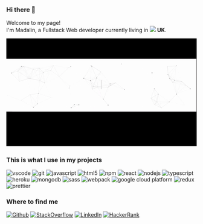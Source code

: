 ### Hi there 👋

<p>
Welcome to my page! </br>
I'm Madalin, a Fullstack Web developer currently living in
<img src="https://www.flaticon.com/svg/static/icons/svg/323/323329.svg" width="15"/> <b>UK</b>. </p>
<p><img alt="Hi, I'm Madalin 👋 I'm a Full Stack Developer I ❤️ coding!" src="https://github.com/mdLn1/mdLn1/raw/main/assets/for-github-gif.gif"/></p>
<h3>This is what I use in my projects</h3>

<p>

  <img alt="vscode" src="https://img.shields.io/badge/VSCode-blue?style=plastic&logo=visual-studio-code&logoColor=white&logoWidth=20" />
  <img alt="git" src="https://img.shields.io/badge/Git-green?style=plastic&logo=git&logoColor=white" />
   <img alt="javascript" src="https://img.shields.io/badge/JavaScript-F7B93E?style=plastic&logo=javascript&logoColor=black&logoWidth=20" />
  <img alt="html5" src="https://img.shields.io/badge/HTML5-important?style=plastic&logo=html5&logoColor=white" />
  <img alt="npm" src="https://img.shields.io/badge/NPM-red?style=plastic&logo=npm&logoColor=white" />
  <img alt="react" src="https://img.shields.io/badge/React-blue?style=plastic&logo=react&logoColor=white&logoWidth=20" />
  <img alt="nodejs" src="https://img.shields.io/badge/Nodejs-green?style=plastic&logo=Node.js&logoColor=white" />
  <img alt="typescript" src="https://img.shields.io/badge/TypeScript-success?style=plastic&logo=typescript&logoColor=white" />
  <img alt="heroku" src="https://img.shields.io/badge/Heroku-blueviolet?style=plastic&logo=heroku&logoColor=white" />
  <img alt="mongodb" src="https://img.shields.io/badge/MongoDB-13aa52?style=plastic&logo=mongodb&logoColor=white" />
  <img alt="sass" src="https://img.shields.io/badge/Sass-CC6699?style=plastic&logo=sass&logoColor=white" />
  <img alt="webpack" src="https://img.shields.io/badge/Webpack-blue?style=plastic&logo=webpack&logoColor=white" /> 
  <img alt="google cloud platform" src="https://img.shields.io/badge/Google_Cloud_Platform-1a73e8?style=plastic&logo=google-cloud&logoColor=white" />
  <img alt="redux" src="https://img.shields.io/badge/Redux-764ABC?style=plastic&logo=redux&logoColor=white" />
  <img alt="prettier" src="https://img.shields.io/badge/Prettier-F7B93E?style=plastic&logo=prettier&logoColor=white" />

</p>

<h3>Where to find me</h3>
<p><a href="https://github.com/mdLn1" target="_blank"><img alt="Github" src="https://img.shields.io/badge/GitHub-%2312100E.svg?&style=for-the-badge&logo=Github&logoColor=white" /></a> <a href="https://stackoverflow.com/users/10826029/mdln97" target="_blank"><img alt="StackOverflow" src="https://img.shields.io/badge/stackoverflow-important.svg?&style=for-the-badge&logo=stackoverflow&logoColor=white" /></a> <a href="https://www.linkedin.com/in/madalin-preda-b24a67151/" target="_blank"><img alt="LinkedIn" src="https://img.shields.io/badge/linkedin-%230077B5.svg?&style=for-the-badge&logo=linkedin&logoColor=white" /></a>
<a href="https://www.hackerrank.com/madalinc_preda" target="_blank"><img alt="HackerRank" src="https://img.shields.io/badge/HackerRank-success.svg?style=for-the-badge&logo=hackerrank&logoColor=white&logoWidth=20" /></a>
</p>
